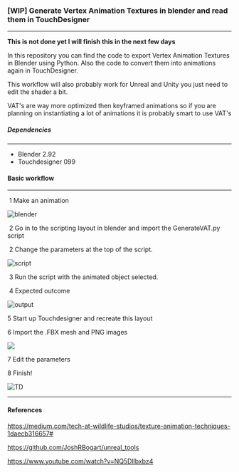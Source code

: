 ### [WIP] Generate Vertex Animation Textures in blender and read them in TouchDesigner

-----------

**This is not done yet I will finish this in the next few days**

In this repository you can find the code to export Vertex Animation Textures in Blender using Python. Also the code to convert them into animations again in TouchDesigner. 

This workflow will also probably work for Unreal and Unity you just need to edit the shader a bit.

VAT's are way more optimized then keyframed animations so if you are planning on instantiating a lot of animations it is probably smart to use VAT's

##### Dependencies

---

* Blender 2.92
* Touchdesigner 099

#### Basic workflow

---

​	1 Make an animation

![blender](https://i.imgur.com/0KIPJ8p.gif)

​	2 Go in to the scripting layout in blender and import the GenerateVAT.py script

​	2 Change the parameters at the top of the script.

![script](https://i.imgur.com/zKsl5sz.png)

​	3 Run the script with the animated object selected.

​	4 Expected outcome

![output](https://i.imgur.com/tzpKmxJ.png)

5 Start up Touchdesigner and recreate this layout

6 Import the .FBX mesh and PNG images

![](https://i.imgur.com/EvA0z66.png)



7 Edit the parameters

8 Finish!

![TD](https://i.imgur.com/l10CD22.gif)

---

#### References

https://medium.com/tech-at-wildlife-studios/texture-animation-techniques-1daecb316657#

https://github.com/JoshRBogart/unreal_tools

https://www.youtube.com/watch?v=NQ5Dllbxbz4




